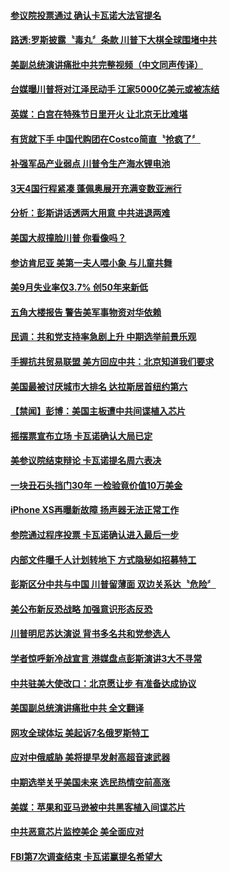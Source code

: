 #### [参议院投票通过 确认卡瓦诺大法官提名](../pages/news203/a1394386.md?t=10070031) 

#### [路透:罗斯披露〝毒丸〞条款 川普下大棋全球围堵中共](../pages/news203/a1394373.md?t=10070031) 

#### [美副总统演讲痛批中共完整视频（中文同声传译）](../pages/news203/a1394065.md?t=10070031) 

#### [台媒曝川普将对江泽民动手 江家5000亿美元或被冻结](../pages/news203/a1394309.md?t=10070031) 

#### [英媒：白宫在特殊节日里开火 让北京无比难堪](../pages/news203/a1394339.md?t=10070031) 

#### [有货就下手 中国代购团在Costco简直〝抢疯了〞](../pages/news203/a1394340.md?t=10070031) 

#### [补强军品产业弱点 川普令生产海水锂电池](../pages/news203/a1394332.md?t=10070031) 

#### [3天4国行程紧凑 蓬佩奥展开充满变数亚洲行](../pages/news203/a1394323.md?t=10070031) 

#### [分析：彭斯讲话透两大用意 中共进退两难](../pages/news203/a1394315.md?t=10070031) 

#### [美国大叔撞脸川普 你看像吗？](../pages/news203/a1394303.md?t=10070031) 

#### [参访肯尼亚 美第一夫人喂小象 与儿童共舞](../pages/news203/a1394316.md?t=10070031) 

#### [美9月失业率仅3.7%  创50年来新低](../pages/news203/a1394236.md?t=10070031) 

#### [五角大楼报告 警告美军事物资对华依赖](../pages/news203/a1394267.md?t=10070031) 

#### [民调：共和党支持率急剧上升 中期选举前景乐观](../pages/news203/a1394275.md?t=10070031) 

#### [手握抗共贸易联盟 美方回应中共：北京知道我们要求](../pages/news203/a1394268.md?t=10070031) 

#### [美国最被讨厌城市大排名 达拉斯居首纽约第六](../pages/news203/a1394280.md?t=10070031) 

#### [【禁闻】彭博：美国主板遭中共间谍植入芯片](../pages/news203/a1394277.md?t=10070031) 

#### [摇摆票宣布立场 卡瓦诺确认大局已定](../pages/news203/a1394255.md?t=10070031) 

#### [美参议院结束辩论 卡瓦诺提名周六表决](../pages/news203/a1394271.md?t=10070031) 

#### [一块丑石头挡门30年 一检验竟价值10万美金](../pages/news203/a1394259.md?t=10070031) 

#### [iPhone XS再曝新故障  扬声器无法正常工作](../pages/news203/a1394252.md?t=10070031) 

#### [参院通过程序投票 卡瓦诺确认进入最后一步](../pages/news203/a1394224.md?t=10070031) 

#### [内部文件曝千人计划转地下 方式隐秘如招募特工](../pages/news203/a1394232.md?t=10070031) 

#### [彭斯区分中共与中国 川普留薄面 双边关系达〝危险〞](../pages/news203/a1394220.md?t=10070031) 

#### [美公布新反恐战略  加强意识形态反恐](../pages/news203/a1394217.md?t=10070031) 

#### [川普明尼苏达演说 背书多名共和党参选人](../pages/news203/a1394216.md?t=10070031) 

#### [学者惊呼新冷战宣言 港媒盘点彭斯演讲3大不寻常](../pages/news203/a1394200.md?t=10070031) 

#### [中共驻美大使改口：北京愿让步 有准备达成协议](../pages/news203/a1394058.md?t=10070031) 

#### [美国副总统演讲痛批中共 全文翻译](../pages/news203/a1394198.md?t=10070031) 

#### [网攻全球体坛 美起诉7名俄罗斯特工](../pages/news203/a1394178.md?t=10070031) 

#### [应对中俄威胁 美将提早发射高超音速武器](../pages/news203/a1394147.md?t=10070031) 

#### [中期选举关乎美国未来 选民热情空前高涨](../pages/news203/a1394127.md?t=10070031) 

#### [美媒：苹果和亚马逊被中共黑客植入间谍芯片](../pages/news203/a1394165.md?t=10070031) 

#### [中共恶意芯片监控美企 美全面应对](../pages/news203/a1394110.md?t=10070031) 

#### [FBI第7次调查结束 卡瓦诺赢提名希望大](../pages/news203/a1394112.md?t=10070031) 

